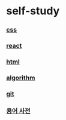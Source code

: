 # self-study

### [css](https://github.com/ka0824/css)
### [react](https://github.com/ka0824/react)
### [html](https://github.com/ka0824/html)
### [algorithm](https://github.com/ka0824/algorithm)
### [git](https://github.com/ka0824/git)
### [용어 사전](https://github.com/ka0824/simple_dictionary)
